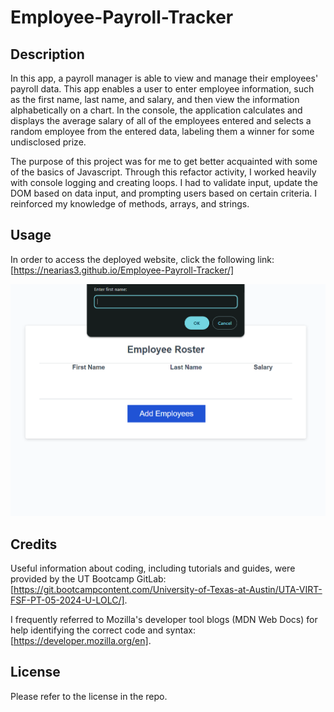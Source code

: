 # Employee-Payroll-Tracker

## Description
In this app, a payroll manager is able to view and manage their employees' payroll data. This app enables a user to enter employee information, such as the first name, last name, and salary, and then view the information alphabetically on a chart. In the console, the application calculates and displays the average salary of all of the employees entered and selects a random employee from the entered data, labeling them a winner for some undisclosed prize.

The purpose of this project was for me to get better acquainted with some of the basics of Javascript. Through this refactor activity, I worked heavily with console logging and creating loops. I had to validate input, update the DOM based on data input, and prompting users based on certain criteria. I reinforced my knowledge of methods, arrays, and strings.

## Usage

In order to access the deployed website, click the following link: [https://nearias3.github.io/Employee-Payroll-Tracker/]

![Screenshot of Portfolio Webpage](./Assets/website-screenshot.png)

## Credits

Useful information about coding, including tutorials and guides, were provided by the UT Bootcamp GitLab: [https://git.bootcampcontent.com/University-of-Texas-at-Austin/UTA-VIRT-FSF-PT-05-2024-U-LOLC/].

I frequently referred to Mozilla's developer tool blogs (MDN Web Docs) for help identifying the correct code and syntax: [https://developer.mozilla.org/en].

## License

Please refer to the license in the repo.